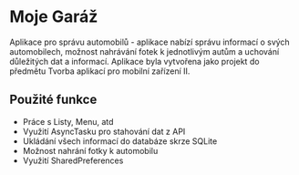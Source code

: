 # Moje Garáž
Aplikace pro správu automobilů - aplikace nabízí správu informací o svých automobilech, možnost nahrávání fotek k jednotlivým autům a uchování důležitých dat a informací. Aplikace byla vytvořena jako projekt do předmětu Tvorba aplikací pro mobilní zařízení II.

## Použité funkce
 - Práce s Listy, Menu, atd
 - Využití AsyncTasku pro stahování dat z API
 - Ukládání všech informací do databáze skrze SQLite
 - Možnost nahrání fotky k automobilu
 - Využití SharedPreferences

